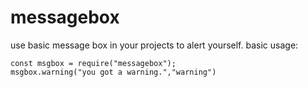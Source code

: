 # messagebox
use basic message box in your projects to alert yourself.
basic usage:
```
const msgbox = require("messagebox");
msgbox.warning("you got a warning.","warning")
```
